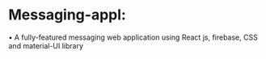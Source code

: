 # Messaging-appl:
• A fully-featured messaging web application using React js, firebase, CSS and material-UI
library
